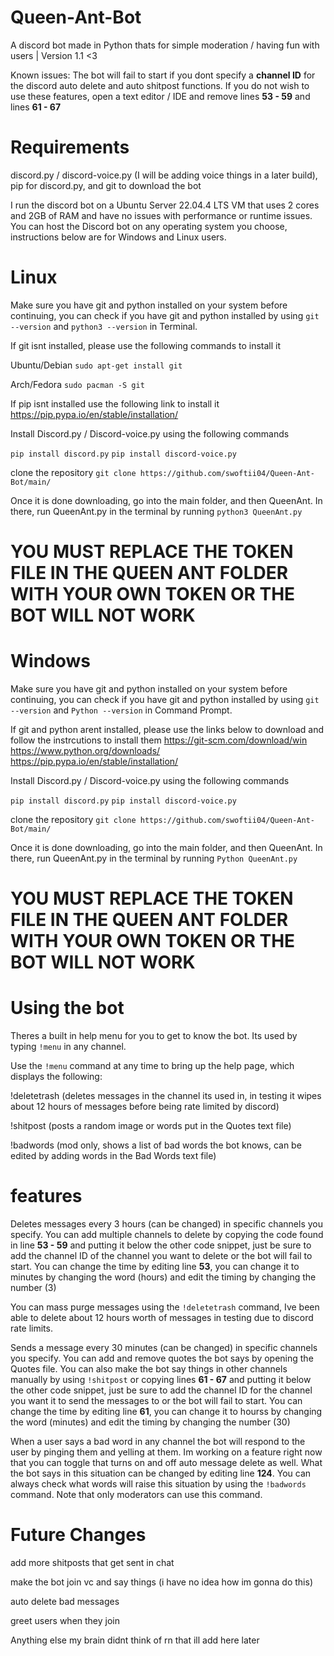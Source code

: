 # Queen-Ant-Bot
A discord bot made in Python thats for simple moderation / having fun with users | Version 1.1 <3

Known issues:
The bot will fail to start if you dont specify a **channel ID** for the discord auto delete and auto shitpost functions. If you do not wish to use
these features, open a text editor / IDE and remove lines **53 - 59** and lines **61 - 67**

# Requirements
discord.py / discord-voice.py (I will be adding voice things in a later build),
pip for discord.py,
and git to download the bot

I run the discord bot on a Ubuntu Server 22.04.4 LTS VM that uses 2 cores and 2GB of RAM and have no issues with performance or runtime issues.
You can host the Discord bot on any operating system you choose, instructions below are for Windows and Linux users.

# Linux
Make sure you have git and python installed on your system before continuing, you can check if you have git and python installed by using ```git --version``` and ```python3 --version``` in Terminal.

If git isnt installed, please use the following commands to install it

Ubuntu/Debian
```sudo apt-get install git```

Arch/Fedora
```sudo pacman -S git```

If pip isnt installed use the following link to install it
https://pip.pypa.io/en/stable/installation/

Install Discord.py / Discord-voice.py using the following commands

```pip install discord.py```
```pip install discord-voice.py```

clone the repository
```git clone https://github.com/swoftii04/Queen-Ant-Bot/main/```

Once it is done downloading, go into the main folder, and then QueenAnt. In there, run QueenAnt.py in the terminal by running ```python3 QueenAnt.py```
# YOU MUST REPLACE THE TOKEN FILE IN THE QUEEN ANT FOLDER WITH YOUR OWN TOKEN OR THE BOT WILL NOT WORK


# Windows
Make sure you have git and python installed on your system before continuing, you can check if you have git and python installed by using ```git --version``` and ```Python --version``` in Command Prompt.

If git and python arent installed, please use the links below to download and follow the instrcutions to install them
https://git-scm.com/download/win https://www.python.org/downloads/ https://pip.pypa.io/en/stable/installation/

Install Discord.py / Discord-voice.py using the following commands

```pip install discord.py```
```pip install discord-voice.py```

clone the repository
```git clone https://github.com/swoftii04/Queen-Ant-Bot/main/```

Once it is done downloading, go into the main folder, and then QueenAnt. In there, run QueenAnt.py in the terminal by running ```Python QueenAnt.py```
# YOU MUST REPLACE THE TOKEN FILE IN THE QUEEN ANT FOLDER WITH YOUR OWN TOKEN OR THE BOT WILL NOT WORK

# Using the bot

Theres a built in help menu for you to get to know the bot. Its used by typing ```!menu``` in any channel.

Use the ```!menu``` command at any time to bring up the help page, which displays the following:

!deletetrash (deletes messages in the channel its used in, in testing it wipes about 12 hours of messages before being rate limited by discord)

!shitpost (posts a random image or words put in the Quotes text file)

!badwords (mod only, shows a list of bad words the bot knows, can be edited by adding words in the Bad Words text file)

# features
Deletes messages every 3 hours (can be changed) in specific channels you specify. You can add multiple channels to delete by copying the code found in line **53 - 59** and putting it below the other code snippet, just be sure to add the channel ID of the channel you want to delete or the bot will fail to start. You can change the time by editing line **53**, you can change it to minutes by changing the word (hours) and edit the timing by changing the number (3)

You can mass purge messages using the ```!deletetrash``` command, Ive been able to delete about 12 hours worth of messages in testing due to discord rate limits.

Sends a message every 30 minutes (can be changed) in specific channels you specify. You can add and remove quotes the bot says by opening the Quotes file. You can also make the bot say things in
other channels manually by using ```!shitpost``` or copying lines **61 - 67** and putting it below the other code snippet, just be sure to add the channel ID for the channel you want it to send the messages to or the bot will fail to start. You can change the time by editing line **61**, you can change it to hourss by changing the word (minutes) and edit the timing by changing the number (30)

When a user says a bad word in any channel the bot will respond to the user by pinging them and yelling at them. Im working on a feature right now that you can toggle that turns on and off auto message delete as well. What the bot says in this situation can be changed by editing line **124**. You can always check what words will raise this situation by using the ```!badwords``` command. Note that only moderators can use this command.

# Future Changes
add more shitposts that get sent in chat

make the bot join vc and say things (i have no idea how im gonna do this)

auto delete bad messages

greet users when they join

Anything else my brain didnt think of rn that ill add here later
